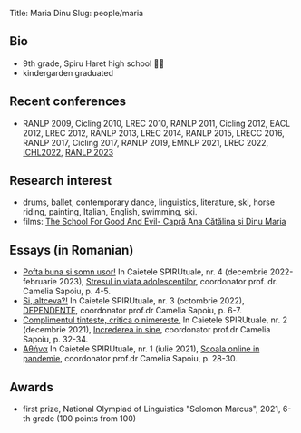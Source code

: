 ﻿Title: Maria Dinu
Slug: people/maria


## Bio
- 9th grade, Spiru Haret high school 🌋🎹
- kindergarden graduated

## Recent conferences

- RANLP 2009, Cicling 2010, LREC 2010, RANLP 2011, Cicling 2012, EACL 2012, LREC 2012, RANLP 2013, LREC 2014, RANLP 2015, LRECC 2016, RANLP 2017, Cicling 2017, RANLP 2019, EMNLP 2021, LREC 2022, [ICHL2022](https://ichl.ling-phil.ox.ac.uk/), [RANLP 2023](http://ranlp.org/ranlp2023/)

## Research interest

- drums, ballet, contemporary dance, linguistics, literature, ski, horse riding, painting, Italian, English, swimming, ski.
- films: [The School For Good And Evil- Capră Ana Cătălina și Dinu Maria](https://youtu.be/HyCwBRQdvI0)

## Essays (in Romanian)
- [Pofta buna si somn usor!](https://online.fliphtml5.com/hhxls/fgwb/#p=7) In Caietele SPIRUtuale, nr. 4 (decembrie 2022-februarie 2023), [Stresul in viata adolescentilor](https://online.fliphtml5.com/hhxls/fgwb/#p=1), coordonator prof. dr. Camelia Sapoiu, p. 4-5.
- [Si, altceva?!](https://online.fliphtml5.com/hhxls/xtor/#p=8) In Caietele SPIRUtuale, nr. 3 (octombrie 2022), [DEPENDENTE](https://online.fliphtml5.com/hhxls/xtor/#p=1), coordonator prof.dr Camelia Sapoiu, p. 6-7.
- [Complimentul tinteste, critica o nimereste.](https://online.fliphtml5.com/dykpe/lfvy/#p=35) In Caietele SPIRUtuale, nr. 2 (decembrie 2021), [Increderea in sine](https://online.fliphtml5.com/dykpe/lfvy/#p=1), coordonator prof.dr Camelia Sapoiu, p. 32-34.
- [Αθήνα](https://online.fliphtml5.com/hhxls/nvwd/#p=31) In Caietele SPIRUtuale, nr. 1 (iulie 2021), [Scoala online in pandemie](https://online.fliphtml5.com/hhxls/nvwd/#p=1), coordonator prof.dr Camelia Sapoiu, p. 28-30.
## Awards

- first prize, National Olympiad of Linguistics "Solomon Marcus", 2021, 6-th grade (100 points from 100)
